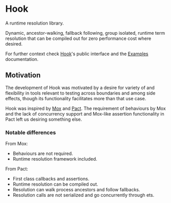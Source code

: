 # Hook

A runtime resolution library.

Dynamic, ancestor-walking, fallback following, group isolated, runtime term resolution that can be
compiled out for zero performance cost where desired.

For further context check [Hook](https://hexdocs.pm/hook/Hook.html)'s public interface and the
[Examples](https://hexdocs.pm/hook/examples.html#content) documentation.

## Motivation

The development of Hook was motivated by a desire for variety of and flexibility in tools relevant
to testing across boundaries and among side effects, though its functionality facilitates more
than that use case.

Hook was inspired by [Mox](https://github.com/dashbitco/mox) and
[Pact](https://github.com/BlakeWilliams/pact). The requirement of behaviours by Mox and the lack
of concurrency support and Mox-like assertion functionality in Pact left us desiring something
else.

### Notable differences

From Mox:

- Behaviours are not required.
- Runtime resolution framework included.

From Pact:

- First class callbacks and assertions.
- Runtime resolution can be compiled out.
- Resolution can walk process ancestors and follow fallbacks.
- Resolution calls are not serialized and go concurrently through ets.
